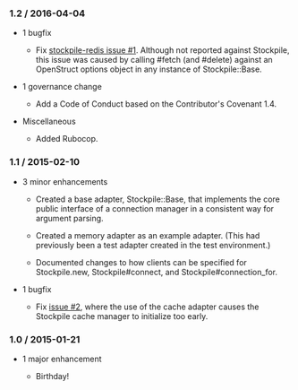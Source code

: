 ### 1.2 / 2016-04-04

*   1 bugfix

    *    Fix [stockpile-redis issue #1][]. Although not reported against
         Stockpile, this issue was caused by calling #fetch (and #delete)
         against an OpenStruct options object in any instance of
         Stockpile::Base.

*   1 governance change

    *    Add a Code of Conduct based on the Contributor's Covenant 1.4.

*   Miscellaneous

    *    Added Rubocop.

### 1.1 / 2015-02-10

* 3 minor enhancements

  * Created a base adapter, Stockpile::Base, that implements the core public
    interface of a connection manager in a consistent way for argument parsing.

  * Created a memory adapter as an example adapter. (This had previously been
    a test adapter created in the test environment.)

  * Documented changes to how clients can be specified for Stockpile.new,
    Stockpile#connect, and Stockpile#connection_for.

* 1 bugfix

  * Fix [issue #2][], where
    the use of the cache adapter causes the Stockpile cache manager to
    initialize too early.

### 1.0 / 2015-01-21

* 1 major enhancement

  * Birthday!

[issue #2]: https://github.com/halostatue/stockpile/issues/2
[stockpile-redis issue #1]: https://github.com/halostatue/stockpile-redis/issues/1
